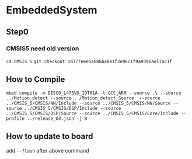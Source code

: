 # EmbeddedSystem

## Step0

### CMSIS5 need old version
`cd CMSIS_5`
`git checkout 1d777eeeba686ba8e1f3e96c1f9a9396ae17ac1f`

## How to Compile
`
mbed compile -m DISCO_L475VG_IOT01A -t GCC_ARM --source .\ --source ../Motion_detect --source ../Motion_detect_Source  --source ../CMSIS_5/CMSIS/NN/Include --source ../CMSIS_5/CMSIS/NN/Source --source ../CMSIS_5/CMSIS/DSP/Include --source ../CMSIS_5/CMSIS/DSP/Source --source ../CMSIS_5/CMSIS/Core/Include --profile ../release_O3.json -j 8
`

## How to update to board
add `--flash` after above command

